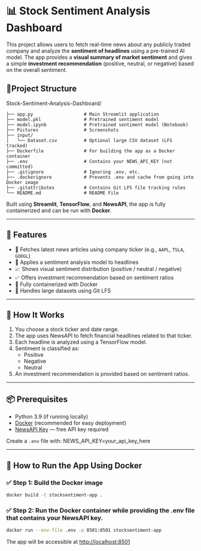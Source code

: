 # 📊 Stock Sentiment Analysis Dashboard

This project allows users to fetch real-time news about any publicly traded company and analyze the **sentiment of headlines** using a pre-trained AI model. The app provides a **visual summary of market sentiment** and gives a simple **investment recommendation** (positive, neutral, or negative) based on the overall sentiment.

## 📁Project Structure
Stock-Sentiment-Analysis-Dashboard/
```
├── app.py                   # Main Streamlit application
├── model.pkl                # Pretrained sentiment model 
├── model.ipynb              # Pretrained sentiment model (Notebook)
├── Pictures                 # Screenshots
├── input/
│   └── Dataset.csv          # Optional large CSV dataset (LFS tracked)
├── Dockerfile               # For building the app as a Docker container
├── .env                     # Contains your NEWS_API_KEY (not committed)
├── .gitignore               # Ignoring .env, etc.
├── .dockerignore            # Prevents .env and cache from going into Docker image
├── .gitattributes           # Contains Git LFS file tracking rules
└── README.md                # README File
```

Built using **Streamlit**, **TensorFlow**, and **NewsAPI**, the app is fully containerized and can be run with **Docker**.

---

## 🚀 Features

- 🔎 Fetches latest news articles using company ticker (e.g., `AAPL`, `TSLA`, `GOOGL`)
- 💬 Applies a sentiment analysis model to headlines
- 📈 Shows visual sentiment distribution (positive / neutral / negative)
- ✅ Offers investment recommendation based on sentiment ratios
- 🐳 Fully containerized with Docker
- 🔐 Handles large datasets using Git LFS

---

## 🧠 How It Works

1. You choose a stock ticker and date range.
2. The app uses NewsAPI to fetch financial headlines related to that ticker.
3. Each headline is analyzed using a TensorFlow model.
4. Sentiment is classified as:
   - Positive 
   - Negative 
   - Neutral 
5. An investment recommendation is provided based on sentiment ratios.

---

## 📦 Prerequisites

- Python 3.9 (if running locally)
- [Docker](https://www.docker.com/get-started) (recommended for easy deployment)
- [NewsAPI Key](https://newsapi.org/) — free API key required

Create a `.env` file with:
NEWS_API_KEY=your_api_key_here


---

## 🐳 How to Run the App Using Docker

### ✅ Step 1: Build the Docker image

```bash
docker build -t stocksentiment-app .
```
### ✅ Step 2: Run the Docker container while providing the .env file that contains your NewsAPI key.
```bash
docker run --env-file .env -p 8501:8501 stocksentiment-app
```

The app will be accessible at [http://localhost:8501](http://localhost:8501)

